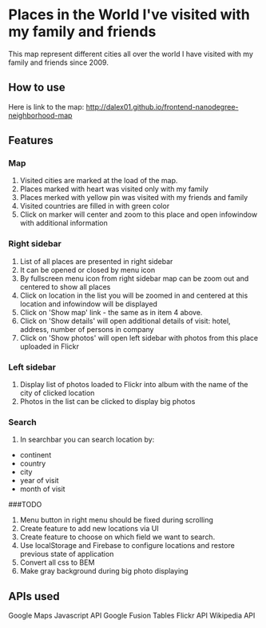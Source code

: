 # Places in the World I've visited with my family and friends
This map represent different cities all over the world I have visited with my family and friends since 2009.

## How to use
Here is link to the map: http://dalex01.github.io/frontend-nanodegree-neighborhood-map

## Features

### Map
1. Visited cities are marked at the load of the map.
2. Places marked with heart was visited only with my family
3. Places merked with yellow pin was visited with my friends and family
4. Visited countries are filled in with green color
5. Click on marker will center and zoom to this place and open infowindow with additional information

### Right sidebar
1. List of all places are presented in right sidebar
2. It can be opened or closed by menu icon
3. By fullscreen menu icon from right sidebar map can be zoom out and centered to show all places
4. Click on location in the list you will be zoomed in and centered at this location and infowindow will be displayed
5. Click on 'Show map' link - the same as in item 4 above.
6. Click on 'Show details' will open additional details of visit: hotel, address, number of persons in company
7. Click on 'Show photos' will open left sidebar with photos from this place uploaded in Flickr

### Left sidebar
1. Display list of photos loaded to Flickr into album with the name of the city of clicked location
2. Photos in the list can be clicked to display big photos

### Search
1. In searchbar you can search location by:
  - continent
  - country
  - city
  - year of visit
  - month of visit

###TODO
1. Menu button in right menu should be fixed during scrolling
2. Create feature to add new locations via UI
3. Create feature to choose on which field we want to search.
4. Use localStorage and Firebase to configure locations and restore previous state of application
5. Convert all css to BEM
6. Make gray background during big photo displaying


## APIs used
Google Maps Javascript API
Google Fusion Tables
Flickr API
Wikipedia API
